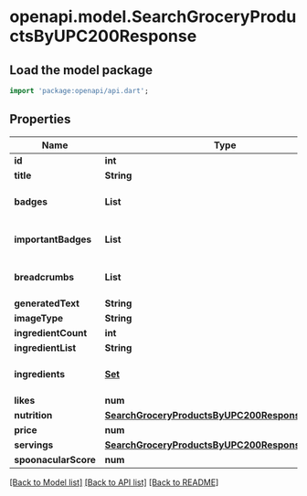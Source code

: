 # openapi.model.SearchGroceryProductsByUPC200Response

## Load the model package
```dart
import 'package:openapi/api.dart';
```

## Properties
Name | Type | Description | Notes
------------ | ------------- | ------------- | -------------
**id** | **int** |  | 
**title** | **String** |  | 
**badges** | **List<String>** |  | [default to const []]
**importantBadges** | **List<String>** |  | [default to const []]
**breadcrumbs** | **List<String>** |  | [default to const []]
**generatedText** | **String** |  | 
**imageType** | **String** |  | 
**ingredientCount** | **int** |  | [optional] 
**ingredientList** | **String** |  | 
**ingredients** | [**Set<SearchGroceryProductsByUPC200ResponseIngredientsInner>**](SearchGroceryProductsByUPC200ResponseIngredientsInner.md) |  | [default to const {}]
**likes** | **num** |  | 
**nutrition** | [**SearchGroceryProductsByUPC200ResponseNutrition**](SearchGroceryProductsByUPC200ResponseNutrition.md) |  | 
**price** | **num** |  | 
**servings** | [**SearchGroceryProductsByUPC200ResponseServings**](SearchGroceryProductsByUPC200ResponseServings.md) |  | 
**spoonacularScore** | **num** |  | 

[[Back to Model list]](../README.md#documentation-for-models) [[Back to API list]](../README.md#documentation-for-api-endpoints) [[Back to README]](../README.md)


